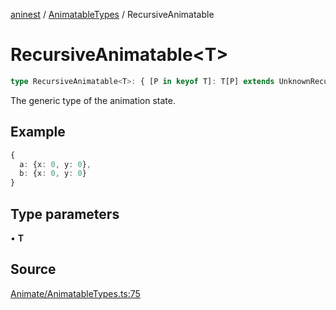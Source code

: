 [aninest](../../index.md) / [AnimatableTypes](../index.md) / RecursiveAnimatable

# RecursiveAnimatable\<T\>

```ts
type RecursiveAnimatable<T>: { [P in keyof T]: T[P] extends UnknownRecursiveAnimatable ? RecursiveAnimatable<T[P]> : number };
```

The generic type of the animation state.

## Example

```ts
{ 
  a: {x: 0, y: 0},
  b: {x: 0, y: 0} 
}
```

## Type parameters

• **T**

## Source

[Animate/AnimatableTypes.ts:75](https://github.com/zphrs/aninest/blob/b0ed172/src/Animate/AnimatableTypes.ts#L75)

